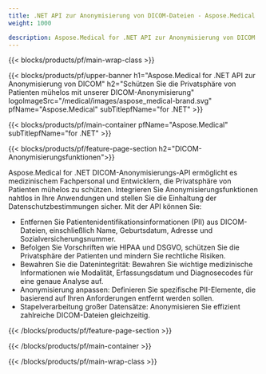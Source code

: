 ```yaml
---
title: .NET API zur Anonymisierung von DICOM-Dateien - Aspose.Medical
weight: 1000

description: Aspose.Medical for .NET API zur Anonymisierung von DICOM 
---
```


{{< blocks/products/pf/main-wrap-class >}}

{{< blocks/products/pf/upper-banner h1="Aspose.Medical for .NET API zur Anonymisierung von DICOM" h2="Schützen Sie die Privatsphäre von Patienten mühelos mit unserer DICOM-Anonymisierung" logoImageSrc="/medical/images/aspose_medical-brand.svg" pfName="Aspose.Medical" subTitlepfName="for .NET" >}}

{{< blocks/products/pf/main-container pfName="Aspose.Medical" subTitlepfName="for .NET" >}}

{{< blocks/products/pf/feature-page-section h2="DICOM-Anonymisierungsfunktionen">}}

<p>Aspose.Medical for .NET DICOM-Anonymisierungs-API ermöglicht es medizinischem Fachpersonal und Entwicklern, die Privatsphäre von Patienten mühelos zu schützen. Integrieren Sie Anonymisierungsfunktionen nahtlos in Ihre Anwendungen und stellen Sie die Einhaltung der Datenschutzbestimmungen sicher. Mit der API können Sie:</p>

<ul>
<li>Entfernen Sie Patientenidentifikationsinformationen (PII) aus DICOM-Dateien, einschließlich Name, Geburtsdatum, Adresse und Sozialversicherungsnummer.</li>
<li>Befolgen Sie Vorschriften wie HIPAA und DSGVO, schützen Sie die Privatsphäre der Patienten und mindern Sie rechtliche Risiken.</li>
<li>Bewahren Sie die Datenintegrität: Bewahren Sie wichtige medizinische Informationen wie Modalität, Erfassungsdatum und Diagnosecodes für eine genaue Analyse auf.</li>
<li>Anonymisierung anpassen: Definieren Sie spezifische PII-Elemente, die basierend auf Ihren Anforderungen entfernt werden sollen.</li>
<li>Stapelverarbeitung großer Datensätze: Anonymisieren Sie effizient zahlreiche DICOM-Dateien gleichzeitig.</li>
</ul>

{{< /blocks/products/pf/feature-page-section >}}

{{< /blocks/products/pf/main-container >}}

{{< /blocks/products/pf/main-wrap-class >}}